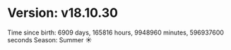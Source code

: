 # Version: v18.10.30
Time since birth: 6909 days, 165816 hours, 9948960 minutes, 596937600 seconds
Season: Summer ☀️
